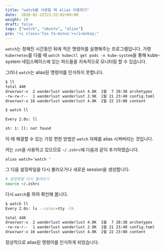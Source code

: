 ```yaml
---
title: "watch를 사용할 때 alias 이용하기"
date:  2020-02-22T23:33:02+09:00
weight: 10
draft: false
tags: ["watch", "ubuntu", "alias"]
pre: "<i class='fas fa-minus'></i>&nbsp;"
---
```


`watch`는 정해진 시간동안 뒤에 적은 명령어를 실행해주는 프로그램입니다.
가령 `kubernetes`를 다룰 때 `watch kubectl get pods -n kube-system`을 통해 kube-system 네임스페이스에 있는 파드들을 지속적으로 모니터링 할 수 있습니다.

그러나 `watch`는 alias된 명령어를 인식하지 못합니다.

```bash
$ ll
total 44K
drwxrwxr-x  2 wanderlust wanderlust 4.0K  1월  7 20:38 archetypes
-rw-rw-r--  1 wanderlust wanderlust 2.9K  1월 21 23:40 config.toml
drwxrwxr-x 16 wanderlust wanderlust 4.0K  2월 22 23:08 content

$ watch ll

Every 2.0s: ll

sh: 1: ll: not found
```

이 때 해결할 수 있는 가장 편한 방법은 `watch` 자체를 alias 시켜버리는 것입니다.

저는 `zsh`을 사용하고 있으므로 `~/.zshrc`에 다음과 같이 추가하였습니다.

```zshrc
alias watch='watch '
```

그 다음 설정파일을 다시 불러오거나 새로운 session을 생성합니다.

```bash
# 설정파일 다시 불러오기
source ~/.zshrc
```

다시 `watch`를 하여 확인해 봅니다.

```bash
$ watch ll
Every 2.0s: ls --color=tty -lh

total 44K
drwxrwxr-x  2 wanderlust wanderlust 4.0K  1월  7 20:38 archetypes
-rw-rw-r--  1 wanderlust wanderlust 2.9K  1월 21 23:40 config.toml
drwxrwxr-x 16 wanderlust wanderlust 4.0K  2월 22 23:08 content
```

정상적으로 alias된 명령어를 인식하게 되었습니다.
